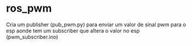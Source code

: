 # ros_pwm

Cria um publisher (pub_pwm.py) para enviar um valor de sinal pwm para o esp aonde tem um subscriber que altera o valor no esp (pwm_subscriber.ino)

